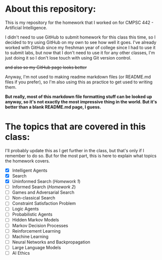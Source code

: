 # About this repository:
This is my repository for the homework that I worked on for CMPSC 442 - Artificial Intelligence.

I didn't need to use GitHub to submit homework for this class this time, so I decided to try using GitHub on my own to see how well it goes. 
I've already worked with GitHub since my freshman year of college since I had to use it to submit labs, but now that I don't need to use it for any other classes, I'm just doing it so I don't lose touch 
with using Git version control.

~~and also so my GitHub page looks better~~

Anyway, I'm not used to making readme markdown files \(or README.md files if you prefer\), so I'm also using this as practice to get used to writing them. 

**But really, most of this markdown file formatting stuff can be looked up anyway, so it's not exactly the most impressive thing in the world. But it's better than a blank README.md page, I guess.**

# The topics that are covered in this class:
I'll probably update this as I get further in the class, but that's only if I remember to do so. But for the most part, this is here to explain what topics the homework covers.
- [x] Intelligent Agents
- [x] Search
- [x] Uninformed Search \(_Homework 1_\)
- [ ] Informed Search \(_Homework 2_\)
- [ ] Games and Adversarial Search
- [ ] Non-classical Search
- [ ] Constraint Satisfaction Problem
- [ ] Logic Agents
- [ ] Probabilistic Agents
- [ ] Hidden Markov Models
- [ ] Markov Decision Processes
- [ ] Reinforcement Learning
- [ ] Machine Learning
- [ ] Neural Networks and Backpropagation
- [ ] Large Language Models
- [ ] AI Ethics 

